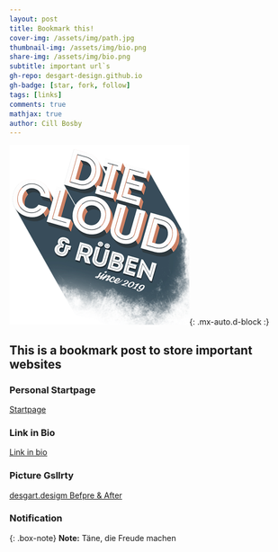 ```yaml
---
layout: post
title: Bookmark this!
cover-img: /assets/img/path.jpg
thumbnail-img: /assets/img/bio.png
share-img: /assets/img/bio.png
subtitle: important url`s
gh-repo: desgart-design.github.io
gh-badge: [star, fork, follow]
tags: [links]
comments: true
mathjax: true
author: Cill Bosby
---
```


![thumb](/assets/img/thumb.png){: .mx-auto.d-block :}

## This is a bookmark post to store important websites

### Personal Startpage

[Startpage](https://desgart-design.github.io/start/)

### Link in Bio

[Link in bio](https://linkr.bio/tdfm/)

### Picture Gsllrty

[desgart.desigm Befpre & After](hhttps://desgart-design.github.io/pics/)

### Notification

{: .box-note}
**Note:** Täne, die Freude machen
